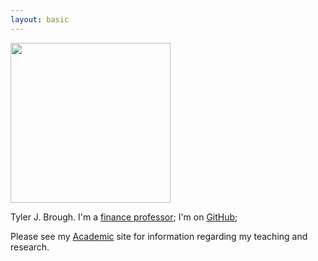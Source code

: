 ```yaml
---
layout: basic
---
```


<img src="/images/tyler-brough.jpg" width=256 height=256 />

Tyler J. Brough. I'm a [finance professor][usu]; I'm on [GitHub];

Please see my [Academic] site for information regarding my teaching and research.


[usu]: https://huntsman.usu.edu/about/faculty?faculty-directory&memberID=5181
[GitHub]: https://github.com/broughtj
[Academic]: https://broughtj.github.io/Academic



